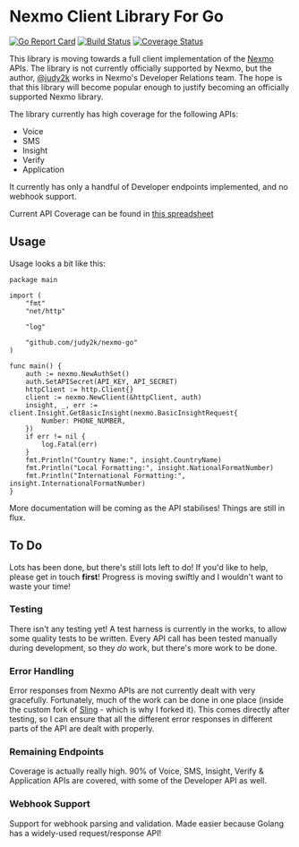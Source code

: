 # Nexmo Client Library For Go

[![Go Report Card](https://goreportcard.com/badge/github.com/judy2k/nexmo-go)](https://goreportcard.com/report/github.com/judy2k/nexmo-go)
[![Build Status](https://travis-ci.org/judy2k/nexmo-go.svg?branch=master)](https://travis-ci.org/judy2k/nexmo-go)
[![Coverage Status](https://coveralls.io/repos/github/judy2k/nexmo-go/badge.svg?branch=master)](https://coveralls.io/github/judy2k/nexmo-go?branch=master)

This library is moving towards a full client implementation of the
[Nexmo](https://www.nexmo.com/) APIs. The library is not currently officially
supported by Nexmo, but the author, [@judy2k](https://twitter.com/judy2k)
works in Nexmo's Developer Relations team. The hope is that this library will 
become popular enough to justify becoming an officially supported
Nexmo library.

The library currently has high coverage for the following APIs:

* Voice
* SMS
* Insight
* Verify
* Application

It currently has only a handful of Developer endpoints implemented, and no
webhook support.

Current API Coverage can be found in [this spreadsheet](https://docs.google.com/spreadsheets/d/19lsAoW2oiGMK7Xg0dOw5KPdOOix1Oo-GaTWkRyVRMXI/pubhtml#)

## Usage

Usage looks a bit like this:

```golang
package main

import (
	"fmt"
	"net/http"

	"log"

	"github.com/judy2k/nexmo-go"
)

func main() {
	auth := nexmo.NewAuthSet()
	auth.SetAPISecret(API_KEY, API_SECRET)
	httpClient := http.Client{}
	client := nexmo.NewClient(&httpClient, auth)
	insight, _, err := client.Insight.GetBasicInsight(nexmo.BasicInsightRequest{
		Number: PHONE_NUMBER,
	})
	if err != nil {
		log.Fatal(err)
	}
	fmt.Println("Country Name:", insight.CountryName)
	fmt.Println("Local Formatting:", insight.NationalFormatNumber)
	fmt.Println("International Formatting:", insight.InternationalFormatNumber)
}
```

More documentation will be coming as the API stabilises! Things are still in flux.

## To Do

Lots has been done, but there's still lots left to do! If you'd like to help,
please get in touch **first**! Progress is moving swiftly and I wouldn't want
to waste your time!

### Testing

There isn't any testing yet! A test harness is currently in the works, to
allow some quality tests to be written. Every API call has been tested
manually during development, so they *do* work, but there's more work to
be done.

### Error Handling

Error responses from Nexmo APIs are not currently dealt with very gracefully.
Fortunately, much of the work can be done in one place (inside the custom fork
of [Sling](https://github.com/dghubble/sling) - which is why I forked it).
This comes directly after testing, so I can ensure that all the different
error responses in different parts of the API are dealt with properly.

### Remaining Endpoints

Coverage is actually really high. 90% of Voice, SMS, Insight, Verify &
Application APIs are covered, with some of the Developer API as well.

### Webhook Support

Support for webhook parsing and validation. Made easier because Golang has
a widely-used request/response API!
